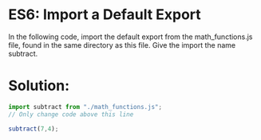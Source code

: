 # ES6: Import a Default Export
In the following code, import the default export from the math_functions.js file, found in the same directory as this file. Give the import the name subtract.
# Solution:
```javascript
import subtract from "./math_functions.js";
// Only change code above this line

subtract(7,4);
```